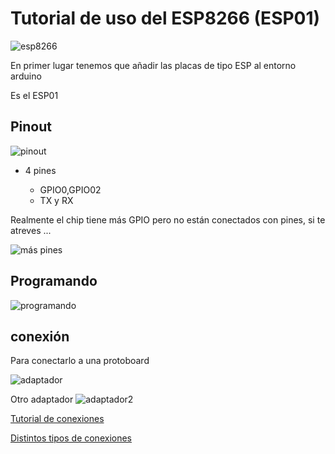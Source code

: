 # Tutorial de uso del ESP8266 (ESP01)

![esp8266](http://rubensm.com/wp-content/uploads/2015/01/esp8266-300x225.jpg)

En primer lugar tenemos que añadir las placas de tipo ESP al entorno arduino

Es el ESP01




## Pinout

![pinout](http://rogerbit.com/wprb/wp-content/uploads/2016/04/esp8266-pinout.jpg)

* 4 pines

  * GPIO0,GPIO02
  * TX y RX


Realmente el chip tiene más GPIO pero no están conectados con pines, si te atreves ...

![más pines](http://www.unrobotica.com/ESP8266/tmp4fd3.jpg)


## Programando

![programando](https://i.stack.imgur.com/rtKQE.png)


## conexión

Para conectarlo a una protoboard

![adaptador](http://www.unrobotica.com/ESP8266/ESP82664.jpg)

Otro adaptador
![adaptador2 ](http://img.dxcdn.com/productimages/sku_404644_1.jpg)


[Tutorial de conexiones](http://www.instructables.com/id/How-to-use-the-ESP8266-01-pins/)

[Distintos tipos de conexiones](http://www.forward.com.au/pfod/ESP8266/GPIOpins/index.html)
